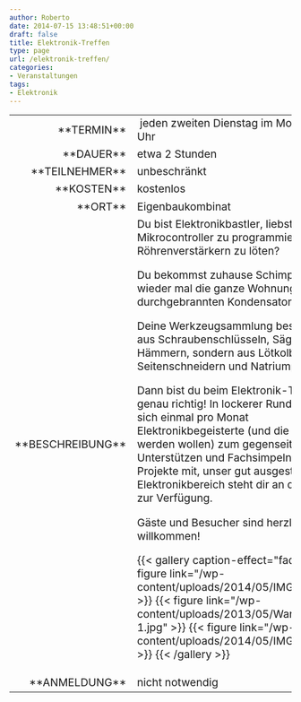 ```yaml
---
author: Roberto
date: 2014-07-15 13:48:51+00:00
draft: false
title: Elektronik-Treffen
type: page
url: /elektronik-treffen/
categories:
- Veranstaltungen
tags:
- Elektronik
---
```


<table >
<tbody style="font-size: 1.2em;" >
<tr >

<td style="width: 20%; text-align: right;" >**TERMIN**
</td>

<td style="text-align: left;" > jeden zweiten Dienstag im Monat ab 19 Uhr
</td>
</tr>
<tr >

<td style="width: 20%; text-align: right;" >**DAUER**
</td>

<td style="text-align: left;" >etwa 2 Stunden
</td>
</tr>
<tr >

<td style="width: 20%; text-align: right;" >**TEILNEHMER**
</td>

<td style="text-align: left;" >unbeschränkt
</td>
</tr>
<tr >

<td style="width: 20%; text-align: right;" >**KOSTEN**
</td>

<td style="text-align: left;" >kostenlos
</td>
</tr>
<tr >

<td style="width: 20%; text-align: right;" >**ORT**
</td>

<td style="text-align: left;" >Eigenbaukombinat
</td>
</tr>
<tr >

<td style="width: 20%; text-align: right;" >**BESCHREIBUNG**
</td>

<td style="text-align: left;" >Du bist Elektronikbastler, liebst es, Mikrocontroller zu programmieren, oder an Röhrenverstärkern zu löten?

Du bekommst zuhause Schimpfe, wenn wieder mal die ganze Wohnung nach durchgebrannten Kondensatoren stinkt?

Deine Werkzeugsammlung besteht nicht aus Schraubenschlüsseln, Sägen und Hämmern, sondern aus Lötkolben, Seitenschneidern und Natriumpersulfat?

Dann bist du beim Elektronik-Treffen genau richtig! In lockerer Runde treffen sich einmal pro Monat Elektronikbegeisterte (und die die es werden wollen) zum gegenseitigen Unterstützen und Fachsimpeln! Bring deine Projekte mit, unser gut ausgestatteter Elektronikbereich steht dir an diesem Tag zur Verfügung.

Gäste und Besucher sind herzlich willkommen!


{{< gallery caption-effect="fade" >}}
  {{< figure link="/wp-content/uploads/2014/05/IMG_70382.jpg" >}}
{{< figure link="/wp-content/uploads/2013/05/Wanderkiste-1.jpg" >}}
{{< figure link="/wp-content/uploads/2014/05/IMG_70391.jpg" >}}
{{< /gallery >}}


</td>
</tr>
<tr >

<td style="width: 20%; text-align: right;" >**ANMELDUNG**
</td>

<td style="text-align: left;" >nicht notwendig
</td>
</tr>
</tbody>
</table>
